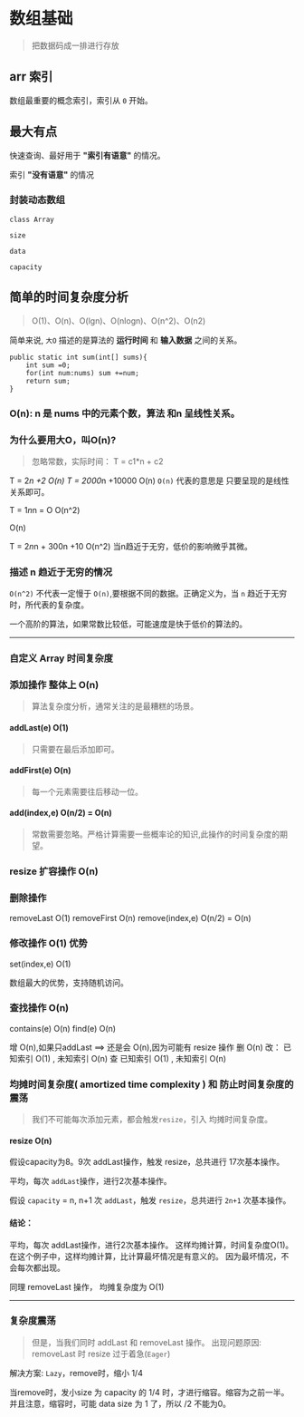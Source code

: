 # 数组基础
> 把数据码成一排进行存放

## arr 索引

数组最重要的概念索引，索引从 `0` 开始。

## 最大有点
快速查询、最好用于 **"索引有语意"** 的情况。

索引 **"没有语意"** 的情况

### 封装动态数组
```$xslt
class Array

size

data

capacity
```

## 简单的时间复杂度分析
> O(1)、O(n)、O(lgn)、O(nlogn)、O(n^2)、O(n2)

简单来说, `大O` 描述的是算法的 **运行时间** 和 **输入数据** 之间的关系。

```
public static int sum(int[] sums){
    int sum =0;
    for(int num:nums) sum +=num;
    return sum;
}
```
### O(n): n 是 nums 中的元素个数，算法 和n 呈线性关系。

### 为什么要用大O，叫O(n)?
> 忽略常数，实际时间： T = c1*n + c2

T = 2*n +2      O(n)
T = 2000*n +10000  O(n)
`O(n)` 代表的意思是 只要呈现的是线性关系即可。

T = 1*n*n = O  O(n^2)

O(n)

T = 2*n*n + 300n +10    O(n^2) 当n趋近于无穷，低价的影响微乎其微。

### 描述 n 趋近于无穷的情况

`O(n^2)` 不代表一定慢于 `O(n)`,要根据不同的数据。正确定义为，当 `n` 趋近于无穷时，所代表的复杂度。

一个高阶的算法，如果常数比较低，可能速度是快于低价的算法的。


---


### 自定义 Array 时间复杂度

### 添加操作 整体上 O(n)
> 算法复杂度分析，通常关注的是最糟糕的场景。
#### addLast(e)  O(1) 
> 只需要在最后添加即可。

#### addFirst(e) O(n) 
> 每一个元素需要往后移动一位。

#### add(index,e)  O(n/2) = O(n)
> 常数需要忽略。严格计算需要一些概率论的知识,此操作的时间复杂度的期望。

### resize 扩容操作 O(n)


### 删除操作
removeLast O(1)
removeFirst O(n)
remove(index,e) O(n/2) = O(n)

### 修改操作 O(1)  优势

set(index,e) O(1)

数组最大的优势，支持随机访问。

### 查找操作 O(n)
contains(e)  O(n)
find(e)  O(n)


增 O(n),如果只addLast ==> 还是会 O(n),因为可能有 resize 操作
删 O(n)
改： 已知索引 O(1) , 未知索引 O(n)
查   已知索引 O(1) , 未知索引 O(n)


### 均摊时间复杂度( amortized time complexity ) 和 防止时间复杂度的震荡
> 我们不可能每次添加元素，都会触发`resize`，引入 均摊时间复杂度。

#### resize O(n)
假设capacity为8。9次 addLast操作，触发 resize，总共进行 17次基本操作。

平均，每次 `addLast`操作，进行2次基本操作。

假设 `capacity` = n, n+1 次 `addLast`，触发 `resize`，总共进行 `2n+1` 次基本操作。

#### 结论：
平均，每次 addLast操作，进行2次基本操作。
这样均摊计算，时间复杂度O(1)。
在这个例子中，这样均摊计算，比计算最坏情况是有意义的。
因为最坏情况，不会每次都出现。

同理 removeLast 操作， 均摊复杂度为 O(1)

---

### 复杂度震荡
> 但是，当我们同时 addLast 和 removeLast 操作。
出现问题原因: removeLast 时 resize 过于着急(`Eager`)

解决方案: `Lazy`，remove时，缩小 1/4

当remove时，发小size 为 capacity 的 1/4 时，才进行缩容。缩容为之前一半。并且注意，缩容时，可能 data size 为 1 了，所以 /2 不能为0。









































